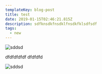 ```yaml
---
templateKey: blog-post
title: test
date: 2019-01-15T02:46:21.815Z
description: sdfknsdkfnsdklfnsdkfklsdfsdf
tags:
  - new
---
```

![sddsd](/img/movie-thumb.jpg "sdsds")

dfdfdfdfdf
dfdfdfd

![sddsd](/img/movie-thumb.jpg "sdsds")
